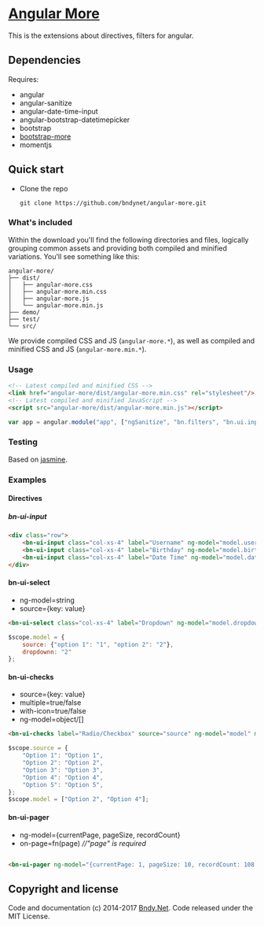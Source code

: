 ﻿# [Angular More](https://github.com/bndynet/angular-more)

This is the extensions about directives, filters for angular.


## Dependencies

Requires:
 - angular
 - angular-sanitize
 - angular-date-time-input
 - angular-bootstrap-datetimepicker
 - bootstrap
 - [bootstrap-more](https://github.com/bndynet/bootstrap-more)
 - momentjs

## Quick start

- Clone the repo

    `git clone https://github.com/bndynet/angular-more.git`


### What's included

Within the download you'll find the following directories and files, logically grouping common assets and providing both compiled and minified variations. You'll see something like this:

```
angular-more/
├── dist/
│   ├── angular-more.css
│   ├── angular-more.min.css
│   ├── angular-more.js
│   └── angular-more.min.js
├── demo/
├── test/
└── src/
```

We provide compiled CSS and JS (`angular-more.*`), as well as compiled and minified CSS and JS (`angular-more.min.*`). 


### Usage

```html
<!-- Latest compiled and minified CSS -->
<link href="angular-more/dist/angular-more.min.css" rel="stylesheet"/>
<!-- Latest compiled and minified JavaScript -->
<script src="angular-more/dist/angular-more.min.js"></script>```
```jsvar app = angular.module("app", ["ngSanitize", "bn.filters", "bn.ui.input", "bn.ui.select", ...]);
```

### Testing

Based on [jasmine](https://jasmine.github.io/).


### Examples

#### Directives

##### bn-ui-input
```html<div class="row">
    <bn-ui-input class="col-xs-4" label="Username" ng-model="model.username" required></bn-ui-input>
    <bn-ui-input class="col-xs-4" label="Birthday" ng-model="model.birthday" type="date" format="MM/DD/YYYY"></bn-ui-input>
    <bn-ui-input class="col-xs-4" label="Date Time" ng-model="model.datetime" type="datetime" format="MM/DD/YYYY h:mm a"></bn-ui-input>
</div>
````#### bn-ui-select - ng-model=string
 - source=\{key: value\}```html<bn-ui-select class="col-xs-4" label="Dropdown" ng-model="model.dropdown" source="model.source"></bn-ui-select>``````js$scope.model = {    source: {"option 1": "1", "option 2": "2"},    dropdownn: "2"};```#### bn-ui-checks - source=\{key: value\} - multiple=true/false
 - with-icon=true/false
 - ng-model=object/[]         ```html<bn-ui-checks label="Radio/Checkbox" source="source" ng-model="model" multiple="true" with-icon="true"></bn-ui-checks>``````js$scope.source = {
    "Option 1": "Option 1",
    "Option 2": "Option 2",
    "Option 3": "Option 3",
    "Option 4": "Option 4",
    "Option 5": "Option 5",
};
$scope.model = ["Option 2", "Option 4"];```

#### bn-ui-pager - ng-model={currentPage, pageSize, recordCount} - on-page=fn(page)  _//"page" is required_

```html
<bn-ui-pager ng-model="{currentPage: 1, pageSize: 10, recordCount: 108 }" on-page="getData(page)"></bn-ui-pager>
```

## Copyright and license

Code and documentation (c) 2014-2017 [Bndy.Net](http://www.bndy.net). Code released under the MIT License. 